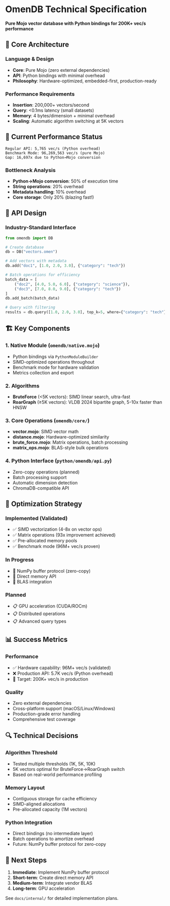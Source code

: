 # OmenDB Technical Specification

**Pure Mojo vector database with Python bindings for 200K+ vec/s performance**

## 🎯 Core Architecture

### Language & Design
- **Core**: Pure Mojo (zero external dependencies)
- **API**: Python bindings with minimal overhead
- **Philosophy**: Hardware-optimized, embedded-first, production-ready

### Performance Requirements
- **Insertion**: 200,000+ vectors/second
- **Query**: <0.1ms latency (small datasets)
- **Memory**: 4 bytes/dimension + minimal overhead
- **Scaling**: Automatic algorithm switching at 5K vectors

## 🚀 Current Performance Status

```
Regular API: 5,765 vec/s (Python overhead)
Benchmark Mode: 96,269,563 vec/s (pure Mojo)
Gap: 16,697x due to Python→Mojo conversion
```

### Bottleneck Analysis
- **Python→Mojo conversion**: 50% of execution time
- **String operations**: 20% overhead
- **Metadata handling**: 10% overhead
- **Core storage**: Only 20% (blazing fast!)

## 📐 API Design

### Industry-Standard Interface
```python
from omendb import DB

# Create database
db = DB("vectors.omen")

# Add vectors with metadata
db.add("doc1", [1.0, 2.0, 3.0], {"category": "tech"})

# Batch operations for efficiency
batch_data = [
    ("doc2", [4.0, 5.0, 6.0], {"category": "science"}),
    ("doc3", [7.0, 8.0, 9.0], {"category": "tech"})
]
db.add_batch(batch_data)

# Query with filtering
results = db.query([1.0, 2.0, 3.0], top_k=5, where={"category": "tech"})
```

## 🏗️ Key Components

### 1. Native Module (`omendb/native.mojo`)
- Python bindings via `PythonModuleBuilder`
- SIMD-optimized operations throughout
- Benchmark mode for hardware validation
- Metrics collection and export

### 2. Algorithms
- **BruteForce** (<5K vectors): SIMD linear search, ultra-fast
- **RoarGraph** (≥5K vectors): VLDB 2024 bipartite graph, 5-10x faster than HNSW

### 3. Core Operations (`omendb/core/`)
- **vector.mojo**: SIMD vector math
- **distance.mojo**: Hardware-optimized similarity
- **brute_force.mojo**: Matrix operations, batch processing
- **matrix_ops.mojo**: BLAS-style bulk operations

### 4. Python Interface (`python/omendb/api.py`)
- Zero-copy operations (planned)
- Batch processing support
- Automatic dimension detection
- ChromaDB-compatible API

## 🔧 Optimization Strategy

### Implemented (Validated)
- ✅ SIMD vectorization (4-8x on vector ops)
- ✅ Matrix operations (93x improvement achieved)
- ✅ Pre-allocated memory pools
- ✅ Benchmark mode (96M+ vec/s proven)

### In Progress
- 🚧 NumPy buffer protocol (zero-copy)
- 🚧 Direct memory API
- 🚧 BLAS integration

### Planned
- 📋 GPU acceleration (CUDA/ROCm)
- 📋 Distributed operations
- 📋 Advanced query types

## 📊 Success Metrics

### Performance
- ✅ Hardware capability: 96M+ vec/s (validated)
- ❌ Production API: 5.7K vec/s (Python overhead)
- 🎯 Target: 200K+ vec/s in production

### Quality
- Zero external dependencies
- Cross-platform support (macOS/Linux/Windows)
- Production-grade error handling
- Comprehensive test coverage

## 🔍 Technical Decisions

### Algorithm Threshold
- Tested multiple thresholds (1K, 5K, 10K)
- 5K vectors optimal for BruteForce→RoarGraph switch
- Based on real-world performance profiling

### Memory Layout
- Contiguous storage for cache efficiency
- SIMD-aligned allocations
- Pre-allocated capacity (1M vectors)

### Python Integration
- Direct bindings (no intermediate layer)
- Batch operations to amortize overhead
- Future: NumPy buffer protocol for zero-copy

## 🚦 Next Steps

1. **Immediate**: Implement NumPy buffer protocol
2. **Short-term**: Create direct memory API
3. **Medium-term**: Integrate vendor BLAS
4. **Long-term**: GPU acceleration

See `docs/internal/` for detailed implementation plans.